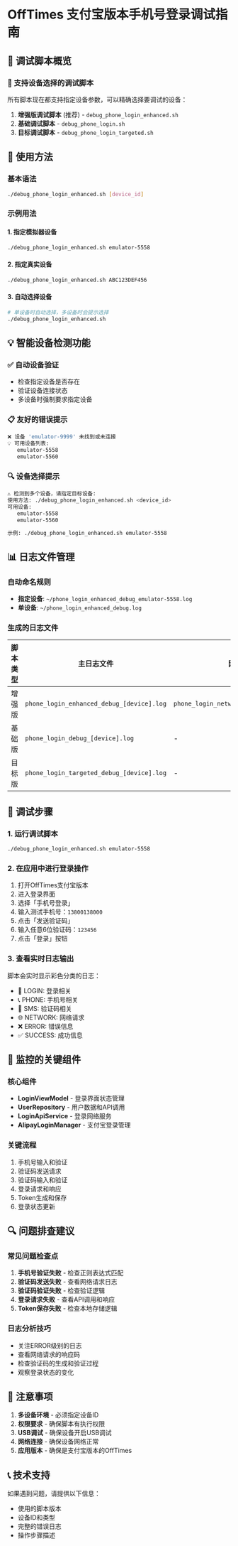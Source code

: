 # OffTimes 支付宝版本手机号登录调试指南

## 🎯 调试脚本概览

### 📱 支持设备选择的调试脚本

所有脚本现在都支持指定设备参数，可以精确选择要调试的设备：

1. **增强版调试脚本** (推荐) - `debug_phone_login_enhanced.sh`
2. **基础调试脚本** - `debug_phone_login.sh`
3. **目标调试脚本** - `debug_phone_login_targeted.sh`

## 🚀 使用方法

### 基本语法
```bash
./debug_phone_login_enhanced.sh [device_id]
```

### 示例用法

#### 1. 指定模拟器设备
```bash
./debug_phone_login_enhanced.sh emulator-5558
```

#### 2. 指定真实设备
```bash
./debug_phone_login_enhanced.sh ABC123DEF456
```

#### 3. 自动选择设备
```bash
# 单设备时自动选择，多设备时会提示选择
./debug_phone_login_enhanced.sh
```

## 💡 智能设备检测功能

### ✅ 自动设备验证
- 检查指定设备是否存在
- 验证设备连接状态
- 多设备时强制要求指定设备

### 📋 友好的错误提示
```bash
❌ 设备 'emulator-9999' 未找到或未连接
💡 可用设备列表:
   emulator-5558
   emulator-5560
```

### 🔍 设备选择提示
```bash
⚠️ 检测到多个设备，请指定目标设备:
使用方法: ./debug_phone_login_enhanced.sh <device_id>
可用设备:
   emulator-5558
   emulator-5560

示例: ./debug_phone_login_enhanced.sh emulator-5558
```

## 📊 日志文件管理

### 自动命名规则
- **指定设备**: `~/phone_login_enhanced_debug_emulator-5558.log`
- **单设备**: `~/phone_login_enhanced_debug.log`

### 生成的日志文件
| 脚本类型 | 主日志文件 | 网络日志 | 完整日志 |
|---------|-----------|---------|---------|
| 增强版 | `phone_login_enhanced_debug_[device].log` | `phone_login_network_debug_[device].log` | `phone_login_full_enhanced_debug_[device].log` |
| 基础版 | `phone_login_debug_[device].log` | - | `phone_login_full_debug_[device].log` |
| 目标版 | `phone_login_targeted_debug_[device].log` | - | - |

## 🔧 调试步骤

### 1. 运行调试脚本
```bash
./debug_phone_login_enhanced.sh emulator-5558
```

### 2. 在应用中进行登录操作
1. 打开OffTimes支付宝版本
2. 进入登录界面
3. 选择「手机号登录」
4. 输入测试手机号：`13800138000`
5. 点击「发送验证码」
6. 输入任意6位验证码：`123456`
7. 点击「登录」按钮

### 3. 查看实时日志输出
脚本会实时显示彩色分类的日志：
- 🔐 LOGIN: 登录相关
- 📞 PHONE: 手机号相关
- 📱 SMS: 验证码相关
- 🌐 NETWORK: 网络请求
- ❌ ERROR: 错误信息
- ✅ SUCCESS: 成功信息

## 🎯 监控的关键组件

### 核心组件
- **LoginViewModel** - 登录界面状态管理
- **UserRepository** - 用户数据和API调用
- **LoginApiService** - 登录网络服务
- **AlipayLoginManager** - 支付宝登录管理

### 关键流程
1. 手机号输入和验证
2. 验证码发送请求
3. 验证码输入和验证
4. 登录请求和响应
5. Token生成和保存
6. 登录状态更新

## 🔍 问题排查建议

### 常见问题检查点
1. **手机号验证失败** - 检查正则表达式匹配
2. **验证码发送失败** - 查看网络请求日志
3. **验证码验证失败** - 检查验证逻辑
4. **登录请求失败** - 查看API调用和响应
5. **Token保存失败** - 检查本地存储逻辑

### 日志分析技巧
- 关注ERROR级别的日志
- 查看网络请求的响应码
- 检查验证码的生成和验证过程
- 观察登录状态的变化

## 🚨 注意事项

1. **多设备环境** - 必须指定设备ID
2. **权限要求** - 确保脚本有执行权限
3. **USB调试** - 确保设备开启USB调试
4. **网络连接** - 确保设备网络正常
5. **应用版本** - 确保是支付宝版本的OffTimes

## 📞 技术支持

如果遇到问题，请提供以下信息：
- 使用的脚本版本
- 设备ID和类型
- 完整的错误日志
- 操作步骤描述
